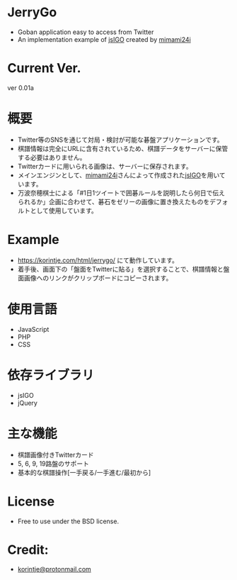 # JerryGo
* Goban application easy to access from Twitter
* An implementation example of [jsIGO](https://github.com/mimami24i/jsIGO) created by [mimami24i](https://github.com/mimami24i)

# Current Ver.
ver 0.01a

# 概要
* Twitter等のSNSを通じて対局・検討が可能な碁盤アプリケーションです。
* 棋譜情報は完全にURLに含有されているため、棋譜データをサーバーに保管する必要はありません。
* Twitterカードに用いられる画像は、サーバーに保存されます。
* メインエンジンとして、[mimami24i](https://github.com/mimami24i)さんによって作成された[jsIGO](https://github.com/mimami24i/jsIGO)を用いています。
* 万波奈穂棋士による「#1日1ツイートで囲碁ルールを説明したら何日で伝えられるか」企画に合わせて、碁石をゼリーの画像に置き換えたものをデフォルトとして使用しています。

# Example
* https://korintje.com/html/jerrygo/ にて動作しています。
* 着手後、画面下の「盤面をTwitterに貼る」を選択することで、棋譜情報と盤面画像へのリンクがクリップボードにコピーされます。

# 使用言語
* JavaScript
* PHP
* CSS

# 依存ライブラリ
* jsIGO
* jQuery

# 主な機能
* 棋譜画像付きTwitterカード
* 5, 6, 9, 19路盤のサポート 
* 基本的な棋譜操作[一手戻る/一手進む/最初から]



# License
* Free to use under the BSD license.

# Credit:
* korintje@protonmail.com

